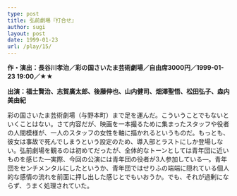 ```yaml
---
type: post
title: 弘前劇場『打合せ』
author: sugi
layout: post
date: 1999-01-23
url: /play/15/
---
```

**作・演出：長谷川孝治／彩の国さいたま芸術劇場／自由席3000円／1999-01-23 19:00／★★**

**出演：福士賢治、志賀廣太郎、後藤伸也、山内健司、畑澤聖悟、松田弘子、森内美由紀**

彩の国さいたま芸術劇場（与野本町）まで足を運んだ。こういうことでもないといくことはない。さて内容だが、映画を一本撮るために集まったスタッフや役者の人間模様が、一人のスタッフの女性を軸に描かれるというものだ。もっとも、彼女は事故で死んでしまうという設定のため、導入部とラストにしか登場しない。弘前劇場を観るのは初めてだったが、全体的なトーンとしては青年団に近いものを感じた―実際、今回の公演には青年団の役者が3人参加している―。青年団をセンチメンタルにしたというか、青年団ではせりふの端端に隠れている個人的な感情の流れを前面に押し出した感じとでもいおうか。でも、それが過剰にならず、うまく処理されていた。

